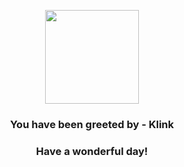 <p align="center">
    <img src="https://raw.githubusercontent.com/PokeAPI/sprites/master/sprites/pokemon/599.png" width="150" height="150">
</p>
<h3 align="center">You have been greeted by - <b>Klink</b></h3>
<h3 align="center">Have a wonderful day!</h3>
